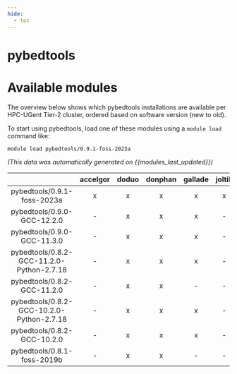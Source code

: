 ```yaml
---
hide:
  - toc
---
```


pybedtools
==========

# Available modules


The overview below shows which pybedtools installations are available per HPC-UGent Tier-2 cluster, ordered based on software version (new to old).

To start using pybedtools, load one of these modules using a `module load` command like:

```shell
module load pybedtools/0.9.1-foss-2023a
```

*(This data was automatically generated on {{modules_last_updated}})*  

| |accelgor|doduo|donphan|gallade|joltik|shinx|skitty|
| :---: | :---: | :---: | :---: | :---: | :---: | :---: | :---: |
|pybedtools/0.9.1-foss-2023a|x|x|x|x|x|x|x|
|pybedtools/0.9.0-GCC-12.2.0|-|x|x|x|-|-|-|
|pybedtools/0.9.0-GCC-11.3.0|-|x|x|x|-|-|-|
|pybedtools/0.8.2-GCC-11.2.0-Python-2.7.18|-|x|x|x|-|-|-|
|pybedtools/0.8.2-GCC-11.2.0|-|x|x|-|-|-|-|
|pybedtools/0.8.2-GCC-10.2.0-Python-2.7.18|-|x|x|x|-|-|-|
|pybedtools/0.8.2-GCC-10.2.0|-|x|x|x|-|-|-|
|pybedtools/0.8.1-foss-2019b|-|x|x|-|-|-|-|
